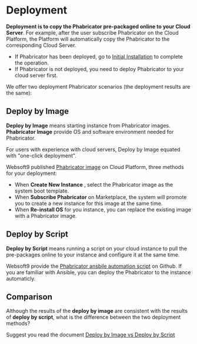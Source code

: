 # Deployment

**Deployment is to copy the Phabricator pre-packaged online to your Cloud Server**. For example, after the user subscribe Phabricator on the Cloud Platform, the Platform will automatically copy the Phabricator to the corresponding Cloud Server.

- If Phabricator has been deployed, go to [Initial Installation](/zh/stack-installation.md) to complete the operation.
- If Phabricator is not deployed, you need to deploy Phabricator to your cloud server first.

We offer two deployment Phabricator scenarios (the deployment results are the same):

## Deploy by Image

**Deploy by Image** means starting instance from Phabricator images. **Phabricator Image** provide OS and software environment needed for Phabricator.

For users with experience with cloud servers, Deploy by Image equated with "one-click deployment".

Websoft9 published [Phabricator image](https://apps.websoft9.com/phabricator) on Cloud Platform, three methods for your deployment:

* When **Create New Instance** , select the Phabricator image as the system boot template.
* When **Subscribe Phabricator** on Marketplace, the system will promote you to create a new instance for this image at the same time.
* When **Re-install OS** for you instance, you can replace the existing image with a Phabricator image.

## Deploy by Script

**Deploy by Script** means running a script on your cloud instance to pull the pre-packages online to your instance and configure it at the same time.

Websoft9 provide the [Phabricator ansbile automation script](https://github.com/Websoft9/ansible-phabricator) on Github. If you are familiar with Ansible, you can deploy the Phabricator to the instance automaticly.

## Comparison

Although the results of the **deploy by image** are consistent with the results of **deploy by script**, what is the difference between the two deployment methods?

Suggest you read the document [Deploy by Image vs Deploy by Script](https://support.websoft9.com/docs/faq/bz-product.html#deployment-comparison)